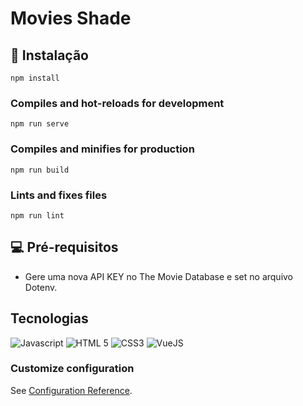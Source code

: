 # Movies Shade
>
## 🚀 Instalação
```
npm install
```

### Compiles and hot-reloads for development
```
npm run serve
```

### Compiles and minifies for production
```
npm run build
```

### Lints and fixes files
```
npm run lint

```

## 💻 Pré-requisitos
>
* Gere uma nova API KEY no The Movie Database e set no arquivo Dotenv.

## Tecnologias 
>
<img src="https://img.shields.io/badge/JavaScript-F7DF1E?style=for-the-badge&logo=javascript&logoColor=black" alt="Javascript">
<img src="https://img.shields.io/badge/HTML5-E34F26?style=for-the-badge&logo=html5&logoColor=white" alt="HTML 5">
<img src="https://img.shields.io/badge/CSS3-1572B6?style=for-the-badge&logo=css3&logoColor=white" alt="CSS3">
<img src="https://img.shields.io/badge/Vue.js-35495E?style=for-the-badge&logo=vue.js&logoColor=4FC08D" alt="VueJS"> 

### Customize configuration
See [Configuration Reference](https://cli.vuejs.org/config/).


